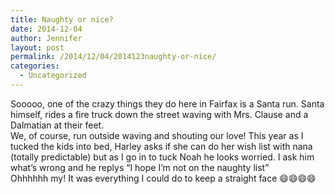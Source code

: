 ```yaml
---
title: Naughty or nice?
date: 2014-12-04
author: Jennifer
layout: post
permalink: /2014/12/04/2014123naughty-or-nice/
categories:
  - Uncategorized
---
```

Sooooo, one of the crazy things they do here in Fairfax is a Santa run. Santa himself, rides a fire truck down the street waving with Mrs. Clause and a Dalmatian at their feet.   
We, of course, run outside waving and shouting our love! This year as I tucked the kids into bed, Harley asks if she can do her wish list with nana (totally predictable) but as I go in to tuck Noah he looks worried. I ask him what&#8217;s wrong and he replys &#8220;I hope I&#8217;m not on the naughty list&#8221;   
Ohhhhhh my! It was everything I could do to keep a straight face 😄😄😄😄
